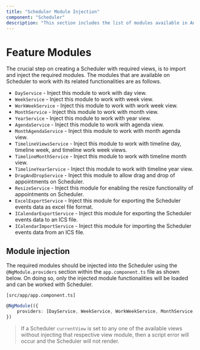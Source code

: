 ```yaml
---
title: "Scheduler Module Injection"
component: "Scheduler"
description: "This section includes the list of modules available in Angular Scheduler and also explains how to inject it in application to use specific functionalities."
---
```


# Feature Modules

The crucial step on creating a Scheduler with required views, is to import and inject the required modules. The modules that are available on Scheduler to work with its related functionalities are as follows.

* `DayService` - Inject this module to work with day view.
* `WeekService` - Inject this module to work with week view.
* `WorkWeekService` - Inject this module to work with work week view.
* `MonthService` - Inject this module to work with month view.
* `YearService` - Inject this module to work with year view.
* `AgendaService` - Inject this module to work with agenda view.
* `MonthAgendaService` - Inject this module to work with month agenda view.
* `TimelineViewsService` - Inject this module to work with timeline day, timeline week, and timeline work week views.
* `TimelineMonthService` - Inject this module to work with timeline month view.
* `TimelineYearService` - Inject this module to work with timeline year view.
* `DragAndDropService` - Inject this module to allow drag and drop of appointments on Scheduler.
* `ResizeService` - Inject this module for enabling the resize functionality of appointments on Scheduler.
* `ExcelExportService` - Inject this module for exporting the Scheduler events data as excel file format.
* `ICalendarExportService` - Inject this module for exporting the Scheduler events data to an ICS file.
* `ICalendarImportService` - Inject this module for importing the Scheduler events data from an ICS file.

## Module injection

The required modules should be injected into the Scheduler using the `@NgModule.providers` section within the `app.component.ts` file as shown below. On doing so, only the injected module functionalities will be loaded and can be worked with Scheduler.

`[src/app/app.component.ts]`

```typescript
@NgModule(({
    providers: [DayService, WeekService, WorkWeekService, MonthService, AgendaService, MonthAgendaService]
})
```

> If a Scheduler `currentView` is set to any one of the available views without injecting that respective view module, then a script error will occur and the Scheduler will not render.